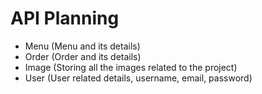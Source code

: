  
# API Planning

 
- Menu (Menu and its details)
- Order (Order and its details)
- Image (Storing all the images related to the project)
- User (User related details, username, email, password)